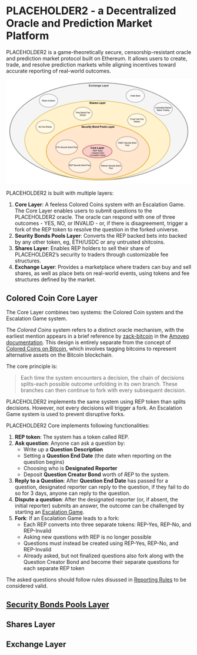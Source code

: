 # PLACEHOLDER2 - a Decentralized Oracle and Prediction Market Platform

PLACEHOLDER2 is a game-theoretically secure, censorship-resistant oracle and prediction market protocol built on Ethereum. It allows users to create, trade, and resolve prediction markets while aligning incentives toward accurate reporting of real-world outcomes.

![image](images/layers.png)

PLACEHOLDER2 is built with multiple layers: 
1) **Core Layer**: A feeless Colored Coins system with an Escalation Game. The Core Layer enables users to submit questions to the PLACEHOLDER2 oracle. The oracle can respond with one of three outcomes - YES, NO, or INVALID - or, if there is disagreement, trigger a fork of the REP token to resolve the question in the forked universe.
2) **Seurity Bonds Pools Layer**: Converts the REP backed bets into backed by any other token, eg, ETH/USDC or any untrusted shitcoins.
3) **Shares Layer**: Enables REP holders to sell their share of PLACEHOLDER2’s security to traders through customizable fee structures.
4) **Exchange Layer**: Provides a marketplace where traders can buy and sell shares, as well as place bets on real-world events, using tokens and fee structures defined by the market.

## Colored Coin Core Layer
The Core Layer combines two systems: the Colored Coin system and the Escalation Game system.

The *Colored Coins* system refers to a distinct oracle mechanism, with the earliest mention appears in a brief reference by [zack-bitcoin](https://github.com/zack-bitcoin) in the [Amoveo documentation](https://github.com/zack-bitcoin/amoveo-docs/blob/master/design/oracle_simple.md). This design is entirely separate from the concept of [Colored Coins on Bitcoin](https://en.bitcoin.it/wiki/Colored_Coins), which involves tagging bitcoins to represent alternative assets on the Bitcoin blockchain.

The core principle is:
> Each time the system encounters a decision, the chain of decisions splits-each possible outcome unfolding in its own branch. These branches can then continue to fork with every subsequent decision.

PLACEHOLDER2 implements the same system using REP token than splits decisions. However, not every decisions will trigger a fork. An Escalation Game system is used to prevent disruptive forks.

PLACEHOLDER2 Core implements following functionalities:
1) **REP token**: The system has a token called REP.
2) **Ask question**: Anyone can ask a question by:
	- Write up a **Question Description**
	- Setting a **Question End Date** (the date when reporting on the question begins)
	- Choosing who is **Designated Reporter**
	- Deposit **Question Creator Bond** worth of $REP$ to the system.
3) **Reply to a Question**: After **Question End Date** has passed for a question, designated reporter can reply to the question, if they fail to do so for 3 days, anyone can reply to the question.
4) **Dispute a question**: After the designated reporter (or, if absent, the initial reporter) submits an answer, the outcome can be challenged by starting an [Escalation Game](./Escalation%20Game.md).
5) **Fork**: If an Escalation Game leads to a fork:
	- Each REP converts into three separate tokens: REP-Yes, REP-No, and REP-Invalid
	- Asking new questions with REP is no longer possible
	- Questions must instead be created using REP-Yes, REP-No, and REP-Invalid
	- Already asked, but not finalized questions also fork along with the Question Creator Bond and become their separate questions for each separate REP token

The asked questions should follow rules disussed in [Reporting Rules](./Reporting%20Rules.md) to be considered valid.

## [Security Bonds Pools Layer](Security%20Bond%20Pools.md)

## Shares Layer

## Exchange Layer